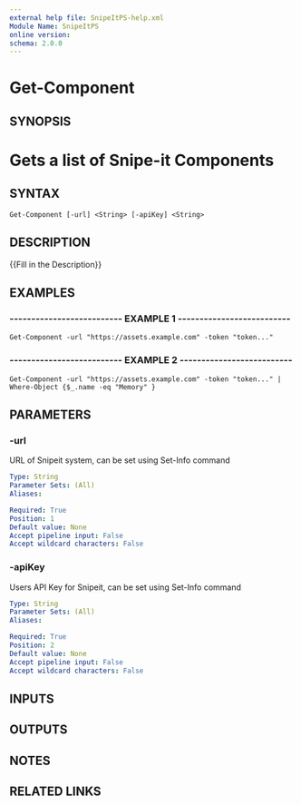 ```yaml
---
external help file: SnipeItPS-help.xml
Module Name: SnipeItPS
online version: 
schema: 2.0.0
---
```


# Get-Component

## SYNOPSIS
# Gets a list of Snipe-it Components

## SYNTAX

```
Get-Component [-url] <String> [-apiKey] <String>
```

## DESCRIPTION
{{Fill in the Description}}

## EXAMPLES

### -------------------------- EXAMPLE 1 --------------------------
```
Get-Component -url "https://assets.example.com" -token "token..."
```

### -------------------------- EXAMPLE 2 --------------------------
```
Get-Component -url "https://assets.example.com" -token "token..." | Where-Object {$_.name -eq "Memory" }
```

## PARAMETERS

### -url
URL of Snipeit system, can be set using Set-Info command

```yaml
Type: String
Parameter Sets: (All)
Aliases: 

Required: True
Position: 1
Default value: None
Accept pipeline input: False
Accept wildcard characters: False
```

### -apiKey
Users API Key for Snipeit, can be set using Set-Info command

```yaml
Type: String
Parameter Sets: (All)
Aliases: 

Required: True
Position: 2
Default value: None
Accept pipeline input: False
Accept wildcard characters: False
```

## INPUTS

## OUTPUTS

## NOTES

## RELATED LINKS

